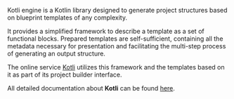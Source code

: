 Kotli engine is a Kotlin library designed to generate project structures based on blueprint templates of any complexity.

It provides a simplified framework to describe a template as a set of functional blocks.
Prepared templates are self-sufficient, containing all the metadata necessary for presentation and facilitating the multi-step process of generating an output structure.

The online service [Kotli](https://kotli.xyz) utilizes this framework and the templates based on it as part of its project builder interface.

All detailed documentation about **Kotli** can be found [here](https://kotlitecture.github.io).
